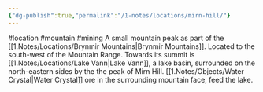 ```yaml
---
{"dg-publish":true,"permalink":"/1-notes/locations/mirn-hill/"}
---
```


#location #mountain #mining 
A small mountain peak as part of the [[1.Notes/Locations/Brynmir Mountains\|Brynmir Mountains]]. Located to the south-west of the Mountain Range.
Towards its summit is [[1.Notes/Locations/Lake Vann\|Lake Vann]], a lake basin, surrounded on the north-eastern sides by the the peak of Mirn Hill. [[1.Notes/Objects/Water Crystal\|Water Crystal]] ore in the surrounding mountain face, feed the lake.
